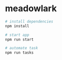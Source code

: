 # meadowlark

```bash
# install dependencies
npm install

# start app
npm run start

# automate task
npm run tasks
```

